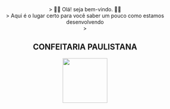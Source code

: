 <div align="center">
    > 👋🏼 Olá! seja bem-vindo. 👋🏼<br>
    > Aqui é o lugar certo para você saber um pouco como estamos desenvolvendo<br>
    ><br>
    <h2><b>CONFEITARIA PAULISTANA</b></h2>
    <img src="https://forums-images.oneplus.net/data/webimg/2021/01-29/6014374e3a762.gif" width="120">

</div>
 
